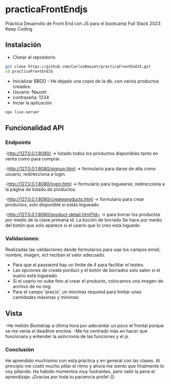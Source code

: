 # practicaFrontEndjs
Práctica Desarrollo de Front End con JS para el bootcamp Full Stack 2023 Keep Coding

## Instalación
- Clonar el repositorio
```sh
git clone https://github.com/CarlosNauzet/practicaFrontEndJS.git
cd practicaFrontEndJS
```
- Inicializar BBDD - He dejado una copio de la db. con varios productos creados:
- Usuario: Nauzet
- contraseña: 1234
- Inciar la aplicación
 ```sh
npx live-server
```

## Funcionalidad API
### Endpoints
-http://127.0.0.1:8080/ -> listado todos los productos disponibles tanto en venta como para comprar.

-http://127.0.0.1:8080/signup.html -> formulario para darse de alta como usuario, redirecciona a login.

-http://127.0.0.1:8080/login.html -> formulario para loguearse, redirecciona a la página de listado de productos.

-http://127.0.0.1:8080/createproducts.html -> formulario para crear productos, solo disponible si estás logueado.

-http://127.0.0.1:8080/product-detail.html?id= -> para borrar los productos por medio de la clave primaria id. 
La boción de borrado Se hace por medio del botón que solo aparece si el usario que lo creo está loguedo.


### Validaciones: 
Realizadas las validaciones desde formularios para uqe los campos email, nombre, imagen, ect reciban el valor adecuado.
- Para que el password hay un límite de 4 para facilitar el testeo.
- Las opciones de create porduct y el botón de borrados solo salen si el suario está logueado.
- Si el usario no sube foto al crear el producto, colocamos una imagen de archivo de no img.
- Para el campo 'precio', un min/max required para limitar unas cantidades máximas y mínimas:


## Vista
-He metido Bootstrap a última hora por adecentar un poco el frontal porque se me venía el deadline encima.
-Me he centrado más en hacer que funcionara y entender la asíncronia de las funciones y el js.

### Conclusión

He aprendido muchísimo con esta práctica y en general con las clases. Al principio me costó mucho pillar el ritmo y ahora me siento que finalmente lo voy pillando. 
Ha habido momentos muy fustrantes, pero valió la pena el aprendizaje.
¡Gracias por toda tu paciencia profe! 😉

